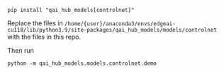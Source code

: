 ```bash=
pip install "qai_hub_models[controlnet]"
```

Replace the files in `/home/{user}/anaconda3/envs/edgeai-cu118/lib/python3.9/site-packages/qai_hub_models/models/controlnet` with the files in this repo.

Then run 

```bash=
python -m qai_hub_models.models.controlnet.demo
```
